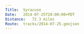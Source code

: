 ```yaml
---
Title:	Syracuse
Date:	2014-07-25T20:00:00+PDT
Distance:	72.3 miles
Route:	tracks/2014-07-25.geojson
---
```


